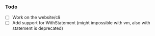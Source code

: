 ### Todo

- [ ] Work on the website/cli
- [ ] Add support for WithStatement (might impossible with vm, also with statement is deprecated)